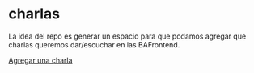 # charlas
La idea del repo es generar un espacio para que podamos agregar que 
charlas queremos dar/escuchar en las BAFrontend.

[Agregar una charla](https://github.com/bafrontend/charlas/issues/new)
